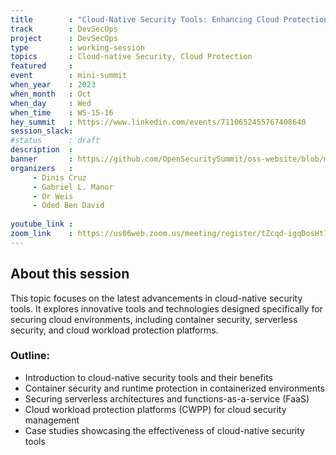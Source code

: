 ```yaml
---
title        : "Cloud-Native Security Tools: Enhancing Cloud Protection Capabilities(Panel)"
track        : DevSecOps
project      : DevSecOps
type         : working-session
topics       : Cloud-native Security, Cloud Protection
featured     :
event        : mini-summit
when_year    : 2023
when_month   : Oct
when_day     : Wed
when_time    : WS-15-16
hey_summit   : https://www.linkedin.com/events/7110652455767408640
session_slack:
#status      : draft
description  :
banner       : https://github.com/OpenSecuritySummit/oss-website/blob/main/content/sessions/2023/mini-summits/Oct/banners/cloud-native.jpg?raw=true
organizers   :
     - Dinis Cruz
     - Gabriel L. Manor 
     - Or Weis
     - Oded Ben David
     
youtube_link : 
zoom_link    : https://us06web.zoom.us/meeting/register/tZcqd-igqDosHtIvoZ-7yXyjq1FEzqJyFC8f
---
```


## About this session

This topic focuses on the latest advancements in cloud-native security tools. It explores innovative tools and technologies designed specifically for securing cloud environments, including container security, serverless security, and cloud workload protection platforms.

### Outline:
- Introduction to cloud-native security tools and their benefits
- Container security and runtime protection in containerized environments
- Securing serverless architectures and functions-as-a-service (FaaS)
- Cloud workload protection platforms (CWPP) for cloud security management
- Case studies showcasing the effectiveness of cloud-native security tools

